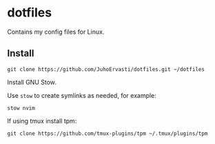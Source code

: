 # dotfiles

Contains my config files for Linux.

## Install

```shell
git clone https://github.com/JuhoErvasti/dotfiles.git ~/dotfiles
```

Install GNU Stow.

Use `stow` to create symlinks as needed, for example:

```shell
stow nvim
```

If using tmux install tpm:

```shell
git clone https://github.com/tmux-plugins/tpm ~/.tmux/plugins/tpm
```
